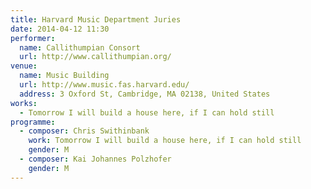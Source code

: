 ```yaml
---
title: Harvard Music Department Juries
date: 2014-04-12 11:30
performer:
  name: Callithumpian Consort
  url: http://www.callithumpian.org/
venue:
  name: Music Building
  url: http://www.music.fas.harvard.edu/
  address: 3 Oxford St, Cambridge, MA 02138, United States
works:
  - Tomorrow I will build a house here, if I can hold still
programme:
  - composer: Chris Swithinbank
    work: Tomorrow I will build a house here, if I can hold still
    gender: M
  - composer: Kai Johannes Polzhofer
    gender: M
---
```

